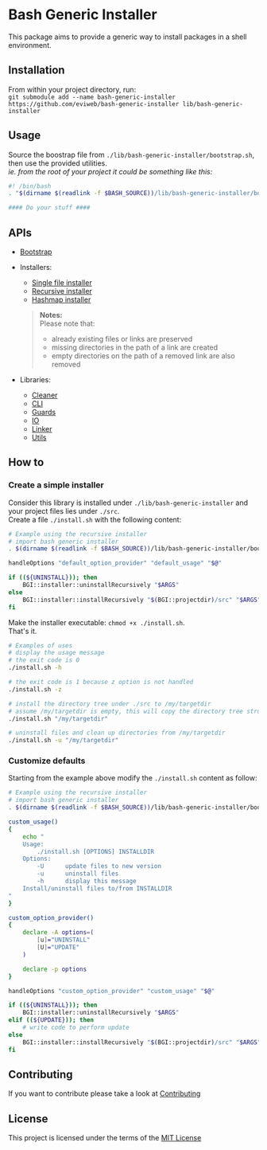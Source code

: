 Bash Generic Installer
======================
This package aims to provide a generic way to install packages in a shell environment.    

Installation
------------
From within your project directory, run:    
`git submodule add --name bash-generic-installer https://github.com/eviweb/bash-generic-installer lib/bash-generic-installer`    

Usage
-----
Source the boostrap file from `./lib/bash-generic-installer/bootstrap.sh`, then use the provided utilities.    
_ie. from the root of your project it could be something like this:_    
```bash
#! /bin/bash
. "$(dirname $(readlink -f $BASH_SOURCE))/lib/bash-generic-installer/bootstrap.sh"

#### Do your stuff ####
```

APIs
----
* [Bootstrap](/docs/bootstrap.md)
* Installers:
    - [Single file installer](/docs/singlefileinstaller.md)
    - [Recursive installer](/docs/recursiveinstaller.md)
    - [Hashmap installer](/docs/hashmapinstaller.md)

    > **Notes:**    
    > Please note that:
    >    - already existing files or links are preserved
    >    - missing directories in the path of a link are created
    >    - empty directories on the path of a removed link are also removed
* Libraries:
    - [Cleaner](/docs/cleanerlib.md)
    - [CLI](/docs/clilib.md)
    - [Guards](/docs/guardslib.md)
    - [IO](/docs/iolib.md)
    - [Linker](/docs/linkerlib.md)
    - [Utils](/docs/utilslib.md)

How to
------
### Create a simple installer
Consider this library is installed under `./lib/bash-generic-installer` and your project files lies under `./src`.    
Create a file `./install.sh` with the following content:
```bash
# Example using the recursive installer
# import bash generic installer
. $(dirname $(readlink -f $BASH_SOURCE))/lib/bash-generic-installer/bootstrap.sh

handleOptions "default_option_provider" "default_usage" "$@"

if ((${UNINSTALL})); then
    BGI::installer::uninstallRecursively "$ARGS"
else
    BGI::installer::installRecursively "$(BGI::projectdir)/src" "$ARGS"
fi
```
Make the installer executable: `chmod +x ./install.sh`.    
That's it.
```bash
# Examples of uses
# display the usage message
# the exit code is 0
./install.sh -h

# the exit code is 1 because z option is not handled
./install.sh -z

# install the directory tree under ./src to /my/targetdir
# assume /my/targetdir is empty, this will copy the directory tree structure and link all source files
./install.sh "/my/targetdir"

# uninstall files and clean up directories from /my/targetdir
./install.sh -u "/my/targetdir"
```

### Customize defaults
Starting from the example above modify the `./install.sh` content as follow:
```bash
# Example using the recursive installer
# import bash generic installer
. $(dirname $(readlink -f $BASH_SOURCE))/lib/bash-generic-installer/bootstrap.sh

custom_usage()
{
    echo "
    Usage:
        ./install.sh [OPTIONS] INSTALLDIR
    Options:
        -U      update files to new version
        -u      uninstall files
        -h      display this message
    Install/uninstall files to/from INSTALLDIR
"
}

custom_option_provider()
{
    declare -A options=(
        [u]="UNINSTALL"
        [U]="UPDATE"
    )

    declare -p options
}

handleOptions "custom_option_provider" "custom_usage" "$@"

if ((${UNINSTALL})); then
    BGI::installer::uninstallRecursively "$ARGS"
elif ((${UPDATE})); then
    # write code to perform update
else
    BGI::installer::installRecursively "$(BGI::projectdir)/src" "$ARGS"
fi
```

Contributing
------------
If you want to contribute please take a look at [Contributing](/CONTRIBUTING.md)

License
-------
This project is licensed under the terms of the [MIT License](/LICENSE)

